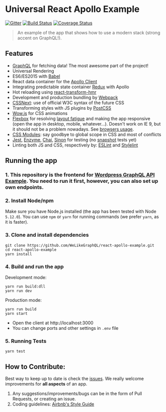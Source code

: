 # Universal React Apollo Example

[![Gitter][gitter-img]][gitter-link]
[![Build Status](https://travis-ci.org/WeLikeGraphQL/universal-react-apollo-example.svg?branch=master)](https://travis-ci.org/WeLikeGraphQL/universal-react-apollo-example)
[![Coverage Status](https://coveralls.io/repos/github/WeLikeGraphQL/universal-react-apollo-example/badge.svg?branch=master)](https://coveralls.io/github/WeLikeGraphQL/universal-react-apollo-example?branch=master)

> An example of the app that shows how to use a modern stack (strong accent on GraphQL!).

[gitter-img]: https://badges.gitter.im/Join%20Chat.svg
[gitter-link]: https://gitter.im/WeLikeGraphQL/react-apollo-example?utm_source=badge&utm_medium=badge&utm_campaign=pr-badge&utm_content=badge

## Features

 - [GraphQL](http://graphql.org/) for fetching data! The most awesome part of the project!
 - Universal Rendering
 - ES6/ES2015 with [Babel](https://babeljs.io/)
 - React data container for the [Apollo Client](http://dev.apollodata.com/react/) 
 - Integrating predictable state container [Redux](http://redux.js.org) with Apollo
 - Hot reloading using [react-transform-hmr](https://github.com/gaearon/react-transform-hmr)
 - Development and production bundling by [Webpack](https://webpack.github.io)
 - [CSSNext](http://cssnext.io/): use of official W3C syntax of the future CSS
 - Transforming styles with JS plugins by [PostCSS](http://postcss.org/)
 - [Wow.js](http://mynameismatthieu.com/WOW/) for CSS animations
 - [Flexbox](https://css-tricks.com/snippets/css/a-guide-to-flexbox/) for resolving [layout fatigue](http://blog.karenmenezes.com/2014/apr/13/floats-inline-block-or-display-table-or-flexbox/) and making the app responsive (open the app in desktop, mobile, whatever...). Doesn't work on IE 9, but it should not be a problem nowadays. See [browsers usage](http://caniuse.com/usage-table).
 - [CSS Modules](https://github.com/css-modules/css-modules): say goodbye to global scope in CSS and most of conflicts
 - [Jest](https://facebook.github.io/jest/), [Enzyme](http://airbnb.io/enzyme/), [Chai](http://chaijs.com/), [Sinon](http://sinonjs.org/) for testing (no [snapshot](https://facebook.github.io/jest/blog/2016/07/27/jest-14.html) tests yet)
 - Linting both JS and CSS, respectively by: [ESLint](http://eslint.org/) and [Stylelint](http://stylelint.io/)
 
## Running the app

### 1. This repository is the frontend for [Wordpress GraphQL API Example](https://github.com/WeLikeGraphQL/wordpress-graphql-api-example). You need to run it first, however, you can also set up own endpoints.

### 2. Install Node/npm

Make sure you have Node.js installed (the app has been tested with Node `5.12.0`). You can use `npm` or `yarn` for running commands (we prefer `yarn`, as it is faster).

### 3. Clone and install dependencies

```
git clone https://github.com/WeLikeGraphQL/react-apollo-example.git
cd react-apollo-example
yarn install
```

### 4. Build and run the app

Development mode:
```
yarn run build:dll
yarn run dev
```

Production mode:
```
yarn run build
yarn start
```

- Open the client at http://localhost:3000
- You can change ports and other settings in `.env` file

### 5. Running Tests

```
yarn test
```

## How to Contribute:

Best way to keep up to date is check the [issues](https://github.com/WeLikeGraphQL/react-apollo-example/issues). We really welcome improvements for **all aspects** of an app.

1. Any suggestions/improvements/bugs can be in the form of Pull Requests, or creating an issue.
2. Coding guidelines: [Airbnb's Style Guide](https://github.com/airbnb/javascript)
